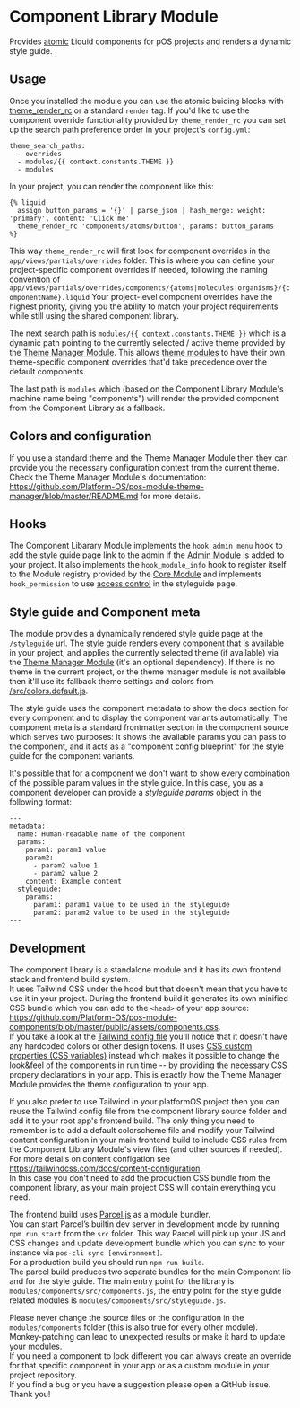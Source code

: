 # Component Library Module

Provides [atomic](https://atomicdesign.bradfrost.com/table-of-contents/) Liquid components for pOS projects and renders a dynamic style guide.

## Usage

Once you installed the module you can use the atomic buiding blocks with [theme_render_rc](https://documentation.platformos.com/api-reference/liquid/platformos-tags#theme_render_rc) or a standard `render` tag.
If you'd like to use the component override functionality provided by `theme_render_rc` you can set up the search path preference order in your project's `config.yml`:

```
theme_search_paths:
  - overrides
  - modules/{{ context.constants.THEME }}
  - modules
```

In your project, you can render the component like this:

```
{% liquid
  assign button_params = '{}' | parse_json | hash_merge: weight: 'primary', content: 'Click me'
  theme_render_rc 'components/atoms/button', params: button_params
%}
```

This way `theme_render_rc` will first look for component overrides in the `app/views/partials/overrides` folder. This is where you can define your project-specific component overrides if needed, following the naming convention of `app/views/partials/overrides/components/{atoms|molecules|organisms}/{componentName}.liquid`
Your project-level component overrides have the highest priority, giving you the ability to match your project requirements while still using the shared component library.

The next search path is `modules/{{ context.constants.THEME }}` which is a dynamic path pointing to the currently selected / active theme provided by the [Theme Manager Module](https://github.com/Platform-OS/pos-module-theme-manager). This allows [theme modules](https://github.com/Platform-OS/pos-theme-module-template) to have their own theme-specific component overrides that'd take precedence over the default components.

The last path is `modules` which (based on the Component Library Module's machine name being "components") will render the provided component from the Component Library as a fallback.

## Colors and configuration

If you use a standard theme and the Theme Manager Module then they can provide you the necessary configuration context from the current theme.  
Check the Theme Manager Module's documentation: https://github.com/Platform-OS/pos-module-theme-manager/blob/master/README.md for more details.

## Hooks

The Component Libarary Module implements the `hook_admin_menu` hook to add the style guide page link to the admin if the [Admin Module](https://github.com/Platform-OS/pos-module-admin) is added to your project.
It also implements the `hook_module_info` hook to register itself to the Module registry provided by the [Core Module](https://github.com/Platform-OS/pos-module-core) and implements `hook_permission` to use [access control](https://github.com/Platform-OS/pos-module-permission) in the styleguide page.

## Style guide and Component meta

The module provides a dynamically rendered style guide page at the `/styleguide` url.
The style guide renders every component that is available in your project, and applies the currently selected theme (if available) via the [Theme Manager Module](https://github.com/Platform-OS/pos-module-theme-manager) (it's an optional dependency). If there is no theme in the current project, or the theme manager module is not available then it'll use its fallback theme settings and colors from [/src/colors.default.js](https://github.com/Platform-OS/pos-module-components/blob/master/src/colors.default.js).

The style guide uses the component metadata to show the docs section for every component and to display the component variants automatically.
The component meta is a standard frontmatter section in the component source which serves two purposes: It shows the available params you can pass to the component, and it acts as a "component config blueprint" for the style guide for the component variants.

It's possible that for a component we don't want to show every combination of the possible param values in the style guide. In this case, you as a component developer can provide a _styleguide params_ object in the following format:

```
---
metadata:
  name: Human-readable name of the component
  params:
    param1: param1 value
    param2:
      - param2 value 1
      - param2 value 2
    content: Example content
  styleguide:
    params:
      param1: param1 value to be used in the styleguide
      param2: param2 value to be used in the styleguide
---
```

## Development

The component library is a standalone module and it has its own frontend stack and frontend build system.  
It uses Tailwind CSS under the hood but that doesn't mean that you have to use it in your project. During the frontend build it generates its own minified CSS bundle which you can add to the `<head>` of your app source: https://github.com/Platform-OS/pos-module-components/blob/master/public/assets/components.css.  
If you take a look at the [Tailwind config file](https://github.com/Platform-OS/pos-module-components/blob/master/src/tailwind.config.js) you'll notice that it doesn't have any hardcoded colors or other design tokens. It uses [CSS custom properties (CSS variables)](https://developer.mozilla.org/en-US/docs/Web/CSS/Using_CSS_custom_properties) instead which makes it possible to change the look&feel of the components in run time -- by providing the necessary CSS propery declarations in your app. This is exactly how the Theme Manager Module provides the theme configuration to your app.

If you also prefer to use Tailwind in your platformOS project then you can reuse the Tailwind config file from the component library source folder and add it to your root app's frontend build. The only thing you need to remember is to add a default colorscheme file and modify your Tailwind content configuration in your main frontend build to include CSS rules from the Component Library Module's view files (and other sources if needed). For more details on content configation see https://tailwindcss.com/docs/content-configuration.  
In this case you don't need to add the production CSS bundle from the component library, as your main project CSS will contain everything you need.

The frontend build uses [Parcel.js](https://parceljs.org/) as a module bundler.  
You can start Parcel’s builtin dev server in development mode by running `npm run start` from the `src` folder.
This way Parcel will pick up your JS and CSS changes and update development bundle which you can sync to your instance via `pos-cli sync [environment]`.  
For a production build you should run `npm run build`.  
The parcel build produces two separate bundles for the main Component lib and for the style guide. The main entry point for the library is `modules/components/src/components.js`, the entry point for the style guide related modules is `modules/components/src/styleguide.js`.

Please never change the source files or the configuration in the `modules/components` folder (this is also true for every other module).  
Monkey-patching can lead to unexpected results or make it hard to update your modules.  
If you need a component to look different you can always create an override for that specific component in your app or as a custom module in your project repository.  
If you find a bug or you have a suggestion please open a GitHub issue. Thank you!
